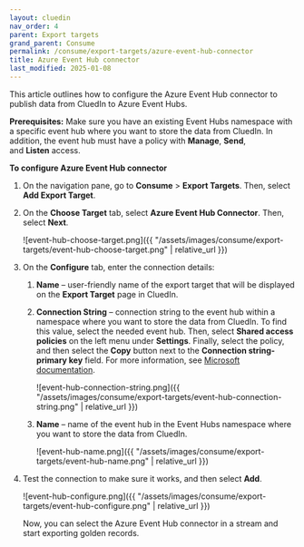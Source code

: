 ```yaml
---
layout: cluedin
nav_order: 4
parent: Export targets
grand_parent: Consume
permalink: /consume/export-targets/azure-event-hub-connector
title: Azure Event Hub connector
last_modified: 2025-01-08
---
```


This article outlines how to configure the Azure Event Hub connector to publish data from CluedIn to Azure Event Hubs.

**Prerequisites:** Make sure you have an existing Event Hubs namespace with a specific event hub where you want to store the data from CluedIn. In addition, the event hub must have a policy with **Manage**, **Send**, and **Listen** access.

**To configure Azure Event Hub connector**

1. On the navigation pane, go to **Consume** > **Export Targets**. Then, select **Add Export Target**.

1. On the **Choose Target** tab, select **Azure Event Hub Connector**. Then, select **Next**.

    ![event-hub-choose-target.png]({{ "/assets/images/consume/export-targets/event-hub-choose-target.png" | relative_url }})

1. On the **Configure** tab, enter the connection details:

    1. **Name** – user-friendly name of the export target that will be displayed on the **Export Target** page in CluedIn.

    1. **Connection String** – connection string to the event hub within a namespace where you want to store the data from CluedIn. To find this value, select the needed event hub. Then, select **Shared access policies** on the left menu under **Settings**. Finally, select the policy, and then select the **Copy** button next to the **Connection string-primary key** field. For more information, see [Microsoft documentation](https://learn.microsoft.com/en-us/azure/event-hubs/event-hubs-get-connection-string#connection-string-for-a-specific-event-hub-in-a-namespace).

        ![event-hub-connection-string.png]({{ "/assets/images/consume/export-targets/event-hub-connection-string.png" | relative_url }})

    1. **Name** – name of the event hub in the Event Hubs namespace where you want to store the data from CluedIn.

       ![event-hub-name.png]({{ "/assets/images/consume/export-targets/event-hub-name.png" | relative_url }})

1. Test the connection to make sure it works, and then select **Add**.

    ![event-hub-configure.png]({{ "/assets/images/consume/export-targets/event-hub-configure.png" | relative_url }})

    Now, you can select the Azure Event Hub connector in a stream and start exporting golden records.